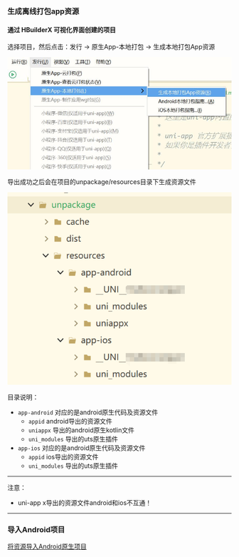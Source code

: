 ### 生成离线打包app资源
#### 通过 HBuilderX 可视化界面创建的项目
选择项目，然后点击：发行 -> 原生App-本地打包 -> 生成本地打包App资源

![](../image/export.jpg)

导出成功之后会在项目的unpackage/resources目录下生成资源文件

![](../image/resources.png)

目录说明：
- `app-android` 对应的是android原生代码及资源文件
	- `appid` android导出的资源文件
	- `uniappx` 导出的android原生kotlin文件
	- `uni_modules` 导出的uts原生插件
- `app-ios` 对应的是android原生代码及资源文件
	- `appid` ios导出的资源文件
	- `uni_modules` 导出的uts原生插件

***
注意：
- uni-app x导出的资源文件android和ios不互通！
***

### 导入Android项目

[将资源导入Android原生项目](../use/android.md)